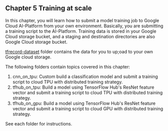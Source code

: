 ## Chapter 5 Training at scale

In this chapter, you will learn how to submit a model training job to Google Cloud AI-Platform from your own environment. Basically, you are submitting a training script to the AI-Platform. Training data is stored in your Google Cloud storage bucket, and a staging and destination directories are also Google Cloud storage bucket. 

[tfrecord-dataset](https://github.com/PacktPublishing/learn-tensorflow-enterprise/tree/master/chapter_05/tfrecord_dataset) folder contains the data for you to up;oad to your own Google cloud storage.

The following folders contain topics covered in this chapter:

1. cnn_on_tpu: Custom build a classification model and submit a training script to cloud TPU with distributed training strategy.
2. tfhub_on_tpu: Build a model using TensorFlow Hub's ResNet feature vector and submit a training script to cloud TPU with distributed training strategy.
3. tfhub_on_gpu: Build a model using TensorFlow Hub's ResNet feature vector and submit a training script to cloud GPU with distributed training strategy.

See each folder for instructions.

